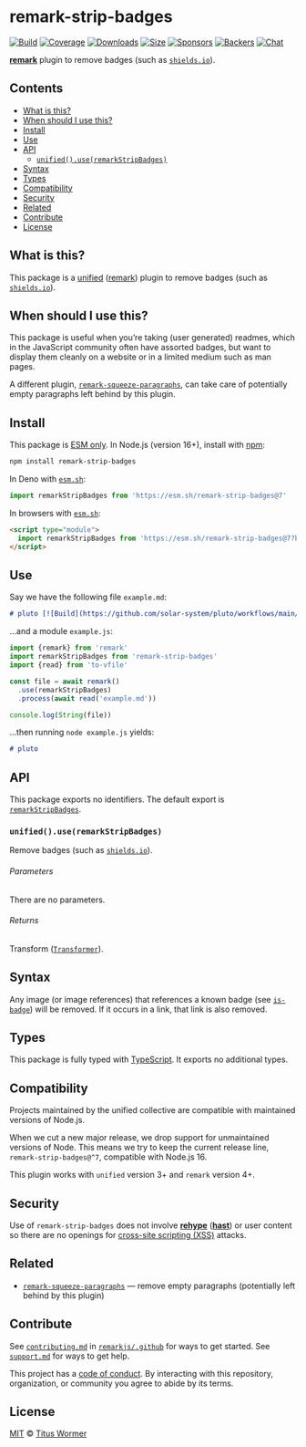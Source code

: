 # remark-strip-badges

[![Build][build-badge]][build]
[![Coverage][coverage-badge]][coverage]
[![Downloads][downloads-badge]][downloads]
[![Size][size-badge]][size]
[![Sponsors][sponsors-badge]][collective]
[![Backers][backers-badge]][collective]
[![Chat][chat-badge]][chat]

**[remark][]** plugin to remove badges (such as [`shields.io`][shields]).

## Contents

*   [What is this?](#what-is-this)
*   [When should I use this?](#when-should-i-use-this)
*   [Install](#install)
*   [Use](#use)
*   [API](#api)
    *   [`unified().use(remarkStripBadges)`](#unifieduseremarkstripbadges)
*   [Syntax](#syntax)
*   [Types](#types)
*   [Compatibility](#compatibility)
*   [Security](#security)
*   [Related](#related)
*   [Contribute](#contribute)
*   [License](#license)

## What is this?

This package is a [unified][] ([remark][]) plugin to remove badges (such as
[`shields.io`][shields]).

## When should I use this?

This package is useful when you’re taking (user generated) readmes, which
in the JavaScript community often have assorted badges, but want to display
them cleanly on a website or in a limited medium such as man pages.

A different plugin, [`remark-squeeze-paragraphs`][remark-squeeze-paragraphs],
can take care of potentially empty paragraphs left behind by this plugin.

## Install

This package is [ESM only][esm].
In Node.js (version 16+), install with [npm][]:

```sh
npm install remark-strip-badges
```

In Deno with [`esm.sh`][esmsh]:

```js
import remarkStripBadges from 'https://esm.sh/remark-strip-badges@7'
```

In browsers with [`esm.sh`][esmsh]:

```html
<script type="module">
  import remarkStripBadges from 'https://esm.sh/remark-strip-badges@7?bundle'
</script>
```

## Use

Say we have the following file `example.md`:

```markdown
# pluto [![Build](https://github.com/solar-system/pluto/workflows/main/badge.svg)](https://github.com/solar-system/pluto/actions)
```

…and a module `example.js`:

```js
import {remark} from 'remark'
import remarkStripBadges from 'remark-strip-badges'
import {read} from 'to-vfile'

const file = await remark()
  .use(remarkStripBadges)
  .process(await read('example.md'))

console.log(String(file))
```

…then running `node example.js` yields:

```markdown
# pluto
```

## API

This package exports no identifiers.
The default export is [`remarkStripBadges`][api-remark-strip-badges].

### `unified().use(remarkStripBadges)`

Remove badges (such as [`shields.io`][shields]).

###### Parameters

There are no parameters.

###### Returns

Transform ([`Transformer`][unified-transformer]).

## Syntax

Any image (or image references) that references a known badge (see
[`is-badge`][is-badge]) will be removed.
If it occurs in a link, that link is also removed.

## Types

This package is fully typed with [TypeScript][].
It exports no additional types.

## Compatibility

Projects maintained by the unified collective are compatible with maintained
versions of Node.js.

When we cut a new major release, we drop support for unmaintained versions of
Node.
This means we try to keep the current release line,
`remark-strip-badges@^7`, compatible with Node.js 16.

This plugin works with `unified` version 3+ and `remark` version 4+.

## Security

Use of `remark-strip-badges` does not involve **[rehype][]** (**[hast][]**) or
user content so there are no openings for [cross-site scripting (XSS)][wiki-xss]
attacks.

## Related

*   [`remark-squeeze-paragraphs`][remark-squeeze-paragraphs]
    — remove empty paragraphs (potentially left behind by this plugin)

## Contribute

See [`contributing.md`][contributing] in [`remarkjs/.github`][health] for ways
to get started.
See [`support.md`][support] for ways to get help.

This project has a [code of conduct][coc].
By interacting with this repository, organization, or community you agree to
abide by its terms.

## License

[MIT][license] © [Titus Wormer][author]

<!-- Definitions -->

[build-badge]: https://github.com/remarkjs/remark-strip-badges/workflows/main/badge.svg

[build]: https://github.com/remarkjs/remark-strip-badges/actions

[coverage-badge]: https://img.shields.io/codecov/c/github/remarkjs/remark-strip-badges.svg

[coverage]: https://codecov.io/github/remarkjs/remark-strip-badges

[downloads-badge]: https://img.shields.io/npm/dm/remark-strip-badges.svg

[downloads]: https://www.npmjs.com/package/remark-strip-badges

[size-badge]: https://img.shields.io/bundlejs/size/remark-strip-badges

[size]: https://bundlejs.com/?q=remark-strip-badges

[sponsors-badge]: https://opencollective.com/unified/sponsors/badge.svg

[backers-badge]: https://opencollective.com/unified/backers/badge.svg

[collective]: https://opencollective.com/unified

[chat-badge]: https://img.shields.io/badge/chat-discussions-success.svg

[chat]: https://github.com/remarkjs/remark/discussions

[npm]: https://docs.npmjs.com/cli/install

[esm]: https://gist.github.com/sindresorhus/a39789f98801d908bbc7ff3ecc99d99c

[esmsh]: https://esm.sh

[health]: https://github.com/remarkjs/.github

[contributing]: https://github.com/remarkjs/.github/blob/main/contributing.md

[support]: https://github.com/remarkjs/.github/blob/main/support.md

[coc]: https://github.com/remarkjs/.github/blob/main/code-of-conduct.md

[license]: license

[author]: https://wooorm.com

[hast]: https://github.com/syntax-tree/hast

[is-badge]: https://github.com/wooorm/is-badge

[rehype]: https://github.com/rehypejs/rehype

[remark]: https://github.com/remarkjs/remark

[remark-squeeze-paragraphs]: https://github.com/remarkjs/remark-squeeze-paragraphs

[shields]: https://shields.io

[typescript]: https://www.typescriptlang.org

[unified]: https://github.com/unifiedjs/unified

[unified-transformer]: https://github.com/unifiedjs/unified#transformer

[wiki-xss]: https://en.wikipedia.org/wiki/Cross-site_scripting

[api-remark-strip-badges]: #unifieduseremarkstripbadges
